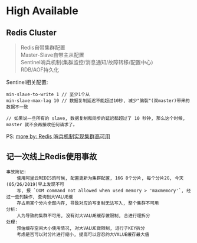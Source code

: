 High Available
==

Redis Cluster
--

> Redis自带集群配置  
> Master-Slave自带主从配置  
> Sentinel哨兵机制(集群监控/消息通知/故障转移/配置中心)  
> RDB/AOF持久化

Sentinel相关配置:

``` configure
min-slave-to-write 1 // 至少1个从
min-slave-max-lag 10 // 数据复制延迟不能超过10秒, 减少"脑裂"(双master)带来的数据不一致

// 如果说一旦所有的 slave, 数据复制和同步的延迟都超过了 10 秒钟, 那么这个时候, master 就不会再接收任何请求了。
```

PS: [more by: Redis 哨兵机制实现集群高可用](https://github.com/doocs/advanced-java/blob/master/docs/high-concurrency/redis-sentinel.md)

记一次线上Redis使用事故
--

``` text
事故简记:
    使用阿里云REDIS的时候, 配置更新为集群配置, 16G 8个分片, 每个分片2G, 今天(05/26/2019)早上发现不可  
    写, 报 `OOM command not allowed when used memory > 'maxmemory'`, 经过一些列操作, 查询到大VALUE缓  
    存占用某个分片全部内存, 导致对应的写复制无法写入, 整个集群不可用
分析:
    人为导致的集群不可用, 没有对大VALUE缓存做限制, 合进行理拆分
处理:
    预估缓存空间大小使用情况, 对大VALUE做限制, 进行子KEY拆分
    考虑是否可以对分片进行缩小, 提高可以容忍的大VALUE缓存最大值
```